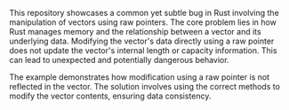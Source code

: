 This repository showcases a common yet subtle bug in Rust involving the manipulation of vectors using raw pointers.  The core problem lies in how Rust manages memory and the relationship between a vector and its underlying data. Modifying the vector's data directly using a raw pointer does not update the vector's internal length or capacity information. This can lead to unexpected and potentially dangerous behavior.

The example demonstrates how modification using a raw pointer is not reflected in the vector. The solution involves using the correct methods to modify the vector contents, ensuring data consistency.